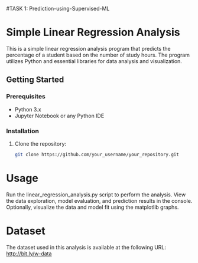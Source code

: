 #TASK 1: Prediction-using-Supervised-ML

# Simple Linear Regression Analysis

This is a simple linear regression analysis program that predicts the percentage of a student based on the number of study hours. The program utilizes Python and essential libraries for data analysis and visualization.

## Getting Started

### Prerequisites

- Python 3.x
- Jupyter Notebook or any Python IDE

### Installation

1. Clone the repository:
   ```sh
   git clone https://github.com/your_username/your_repository.git


# Usage
Run the linear_regression_analysis.py script to perform the analysis.
View the data exploration, model evaluation, and prediction results in the console.
Optionally, visualize the data and model fit using the matplotlib graphs.

# Dataset
The dataset used in this analysis is available at the following URL:
http://bit.ly/w-data
